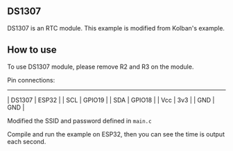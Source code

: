 ## DS1307

DS1307 is an RTC module. This example is modified from Kolban's example. 

## How to use

To use DS1307 module, please remove R2 and R3 on the module.

Pin connections:

--------
| DS1307 | ESP32 |
| SCL | GPIO19 |
| SDA | GPIO18 |
| Vcc | 3v3 |
| GND | GND |

Modified the SSID and password defined in `main.c`

Compile and run the example on ESP32, then you can see the time is output each second.
